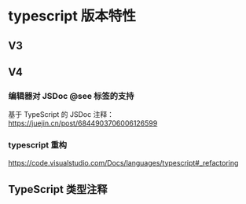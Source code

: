 # typescript 版本特性

## V3

## V4

### 编辑器对 JSDoc @see 标签的支持

基于 TypeScript 的 JSDoc 注释：<https://juejin.cn/post/6844903706006126599>

### typescript 重构

<https://code.visualstudio.com/Docs/languages/typescript#_refactoring>

## TypeScript 类型注释
